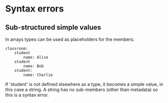 Syntax errors
=============




Sub-structured simple values
----------------------------

In arrays types can be used as placeholders for the members:

	classroom:
		student
			name: Alice
		student
			name: Bob
		student:
			name: Charlie


If 'student' is not defined elsewhere as a type, it becomes a simple value, in this case a string.
A string has no sub-members (other than metadata) so this is a syntax error.
